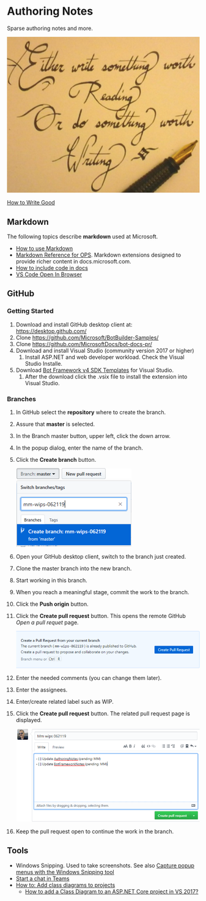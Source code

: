# Authoring Notes

Sparse authoring notes and more.

![write_good](../Media/Generic/write_good.PNG)

[How to Write Good](https://www.plainlanguage.gov/resources/humor/how-to-write-good/)

## Markdown

The following topics describe **markdown** used at Microsoft.

- [How to use Markdown](https://review.docs.microsoft.com/en-us/help/contribute/contribute-how-to-write-use-markdown?branch=master)
- [Markdown Reference for OPS](https://review.docs.microsoft.com/en-us/help/contribute/markdown-reference?branch=master).  Markdown extensions designed to provide richer content in docs.microsoft.com.
- [How to include code in docs](https://review.docs.microsoft.com/en-us/help/contribute/code-in-docs?branch=master)
- [VS Code Open In Browser](https://www.bing.com/videos/search?q=preview+visual+code+markdown+in+default+browser&view=detail&mid=C816AE112B86E16599DEC816AE112B86E16599DE&FORM=VIRE)

## GitHub

### Getting Started

1. Download and install GitHub desktop client at: https://desktop.github.com/ 
1. Clone https://github.com/Microsoft/BotBuilder-Samples/ 
1. Clone https://github.com/MicrosoftDocs/bot-docs-pr/  
1. Download  and install Visual Studio (community version 2017 or higher)
    1. Install ASP.NET and web developer workload. Check  the Visual Studio Installe. 
1. Download [Bot Framework v4 SDK Templates](https://marketplace.visualstudio.com/items?itemName=BotBuilder.botbuilderv4) for Visual Studio. 
    1. After the download click the .vsix file to install the extension into Visual Studio. 

### Branches

1. In GitHub select the **repository** where to create the branch.
1. Assure that **master** is selected.
1. In the Branch master button, upper left, click the down arrow. 
1. In the popup dialog, enter the name of the branch.
1. Click the **Create branch** button.

    ![github_create_branch](../Media/Github/github_create_branch.PNG)

1. Open your GitHub desktop client, switch to the branch just created.
1. Clone the master branch into the new branch.
1. Start working in this branch.
1. When you reach a meaningful stage, commit the work to the branch.
1. Click the **Push origin** button.
1. Click the **Create pull request** button. This opens the remote GitHub *Open a pull requet* page. 

    ![github_create_branch](../Media/Github/create_pr_button.PNG)

1. Enter the needed comments (you can change them later). 
1. Enter the assignees.
1. Enter/create related label such as WIP. 
1. Click the **Create pull request** button. The related pull request page is displayed.

   ![github_create_branch](../Media/Github/create_pr_button_remote.PNG)

1. Keep the pull request open to continue the work in the branch.

## Tools

- Windows Snipping. Used to take screenshots. See also [Capture popup menus with the Windows Snipping tool](https://pandlbisset.wordpress.com/2015/09/12/capture-popup-menus-with-the-windows-snipping-tool/)
- [Start a chat in Teams](https://support.office.com/en-us/article/Start-a-chat-in-Teams-0c71b32b-c050-4930-a887-5afbe742b3d8)
- [How to: Add class diagrams to projects](https://docs.microsoft.com/en-us/visualstudio/ide/class-designer/how-to-add-class-diagrams-to-projects?view=vs-2019)
  - [How to add a Class Diagram to an ASP.NET Core project in VS 2017?](https://stackoverflow.com/questions/52760190/how-to-add-a-class-diagram-to-an-asp-net-core-project-in-vs-2017/53799840#53799840)

<!-- Testing. See Testing a Bot Using the Bot Framework Emulator section
Deploying. See Deploy a Bot to Azure section.
Knowledge of ASP.Net Core and asynchronous programming in C# -->
